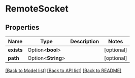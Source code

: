 # RemoteSocket

## Properties

Name | Type | Description | Notes
------------ | ------------- | ------------- | -------------
**exists** | Option<**bool**> |  | [optional]
**path** | Option<**String**> |  | [optional]

[[Back to Model list]](../README.md#documentation-for-models) [[Back to API list]](../README.md#documentation-for-api-endpoints) [[Back to README]](../README.md)


